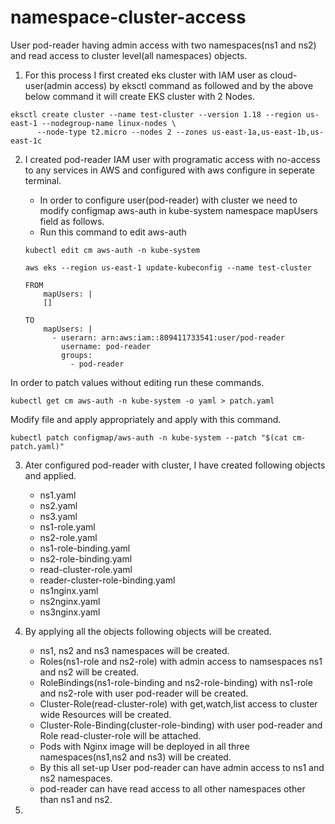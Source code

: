 # namespace-cluster-access
User pod-reader having admin access with two namespaces(ns1 and ns2) and read access to cluster level(all namespaces) objects.

1. For this process I first created eks cluster with IAM user as cloud-user(admin access) by eksctl command as followed and by the above below command it will create EKS cluster with 2 Nodes.

```
eksctl create cluster --name test-cluster --version 1.18 --region us-east-1 --nodegroup-name linux-nodes \
      --node-type t2.micro --nodes 2 --zones us-east-1a,us-east-1b,us-east-1c
```  


2. I created pod-reader IAM user with programatic access with no-access to any services in AWS and configured with aws configure in seperate terminal.
   - In order to configure user(pod-reader) with cluster we need to modify configmap  aws-auth in kube-system namespace mapUsers field as follows.
   - Run this command to edit aws-auth
   ```
   kubectl edit cm aws-auth -n kube-system
   
   aws eks --region us-east-1 update-kubeconfig --name test-cluster
   ```
   
   ```
   FROM 
       mapUsers: |
       []
   ```
   ```
   TO    
       mapUsers: |
         - userarn: arn:aws:iam::809411733541:user/pod-reader
           username: pod-reader
           groups:
             - pod-reader 
   ```
  In order to patch values without editing run these commands.
  ```
  kubectl get cm aws-auth -n kube-system -o yaml > patch.yaml
  
  ```
  Modify file and apply appropriately  and apply with this command.
  ```
  kubectl patch configmap/aws-auth -n kube-system --patch "$(cat cm-patch.yaml)"
  ```

3. Ater configured pod-reader with cluster, I have created following objects and applied.
   - ns1.yaml
   - ns2.yaml
   - ns3.yaml
   - ns1-role.yaml
   - ns2-role.yaml
   - ns1-role-binding.yaml
   - ns2-role-binding.yaml
   - read-cluster-role.yaml
   - reader-cluster-role-binding.yaml
   - ns1nginx.yaml
   - ns2nginx.yaml
   - ns3nginx.yaml

4. By applying all the objects following objects will be created.
   - ns1, ns2 and ns3 namespaces will be created.
   - Roles(ns1-role and ns2-role) with admin access to namsespaces ns1 and ns2 will be created.
   - RoleBindings(ns1-role-binding and ns2-role-binding) with  ns1-role and ns2-role with user pod-reader will be created.
   - Cluster-Role(read-cluster-role) with get,watch,list access to cluster wide Resources will be created.
   - Cluster-Role-Binding(cluster-role-binding) with user pod-reader and Role read-cluster-role will be attached. 
   - Pods with Nginx image will be deployed in all three namespaces(ns1,ns2 and ns3) will be created.
   - By this all set-up User pod-reader can have admin access to ns1 and ns2 namespaces.
   - pod-reader can have read access to all other namespaces other than ns1 and ns2. 
  
5. 





 



